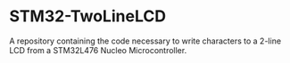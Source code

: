 # STM32-TwoLineLCD
A repository containing the code necessary to write characters to a 2-line LCD from a STM32L476 Nucleo Microcontroller.
